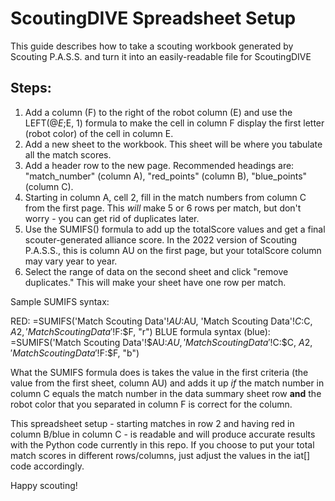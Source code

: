# ScoutingDIVE Spreadsheet Setup

This guide describes how to take a scouting workbook generated by Scouting P.A.S.S. and turn it into an easily-readable file for ScoutingDIVE

## Steps:

1. Add a column (F) to the right of the robot column (E) and use the LEFT(@$E;$E, 1) formula to make the cell in column F display the first letter (robot color) of the cell in column E.
2. Add a new sheet to the workbook. This sheet will be where you tabulate all the match scores.
3. Add a header row to the new page. Recommended headings are: "match_number" (column A), "red_points" (column B), "blue_points" (column C).
4. Starting in column A, cell 2, fill in the match numbers from column C from the first page. This *will* make 5 or 6 rows per match, but don't worry - you can get rid of duplicates later.
5. Use the SUMIFS() formula to add up the totalScore values and get a final scouter-generated alliance score. In the 2022 version of Scouting P.A.S.S., this is column AU on the first page, but your totalScore column may vary year to year.
6. Select the range of data on the second sheet and click "remove duplicates." This will make your sheet have one row per match.

Sample SUMIFS syntax:

RED: =SUMIFS('Match Scouting Data'!$AU:$AU,  'Match Scouting Data'!$C:$C, $A2, 'Match Scouting Data'!$F:$F, "r")
BLUE formula syntax (blue): =SUMIFS('Match Scouting Data'!$AU:$AU,  'Match Scouting Data'!$C:$C, $A2, 'Match Scouting Data'!$F:$F, "b")

What the SUMIFS formula does is takes the value in the first criteria (the value from the first sheet, column AU) and adds it up *if* the match number in column C equals the match number in the data summary sheet row **and** the robot color that you separated in column F is correct for the column.

This spreadsheet setup - starting matches in row 2 and having red in column B/blue in column C - is readable and will produce accurate results with the Python code currently in this repo. If you choose to put your total match scores in different rows/columns, just adjust the values in the iat[] code accordingly.

Happy scouting!
